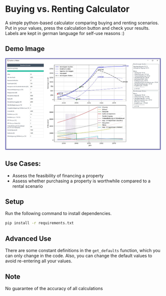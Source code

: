 # Buying vs. Renting Calculator

A simple python-based calculator comparing buying and renting scenarios. Put in your values, press the calculation button and check your results. Labels are kept in german language for self-use reasons :)

## Demo Image
<img src="demo.JPG" alt="demoplot" width="1000" height="auto">

## Use Cases:
- Assess the feasibility of financing a property
- Assess whether purchasing a property is worthwhile compared to a rental scenario

## Setup
Run the following command to install dependencies.
```bash
pip install -r requirements.txt
```

## Advanced Use
There are some constant definitions in the `get_defaults` function, which you can only change in the code. Also, you can change the default values to avoid re-entering all your values.

## Note
No guarantee of the accuracy of all calculations
